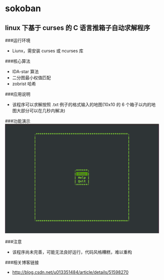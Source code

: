 sokoban
=====================

linux 下基于 curses 的 C 语言推箱子自动求解程序
----------------------------------------------

###运行环境
* Liunx，需安装 curses 或 ncurses 库

###核心算法
* IDA-star 算法
* 二分图最小权值匹配
* zobrist 哈希

###应用说明
* 该程序可以求解按照 .txt 例子的格式输入的地图(10x10 的 6 个箱子以内的地图大部分可以在几秒内解决)

###功能演示
![image](https://github.com/QYPan/dynamic_gif/blob/master/sokoban/sokoban.gif)

###注意
* 该程序尚未完善，可能无法良好运行，代码风格糟糕，难以重构

###相关博客链接
* http://blog.csdn.net/u013351484/article/details/51598270
